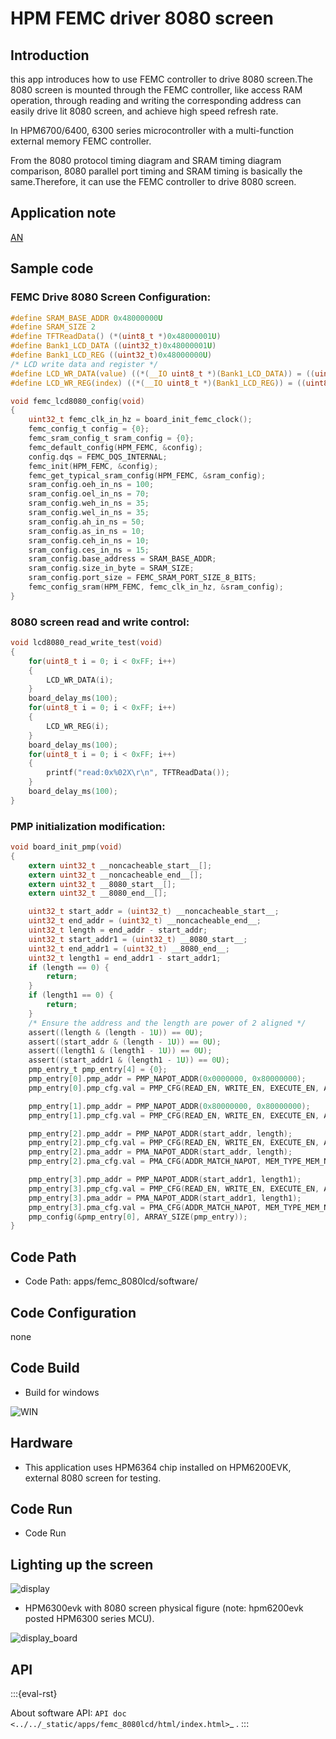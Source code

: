 # HPM FEMC driver 8080 screen

## Introduction

this app introduces how to use FEMC controller to drive 8080 screen.The 8080 screen is mounted through the FEMC controller, like access RAM operation, through reading and writing the corresponding address can easily drive lit 8080 screen, and achieve high speed refresh rate.

 In HPM6700/6400, 6300 series microcontroller with a multi-function external memory FEMC controller.

From the 8080 protocol timing diagram and SRAM timing diagram comparison, 8080 parallel port timing and SRAM timing is basically the same.Therefore, it can use the FEMC controller to drive 8080 screen.


## Application note
[AN](doc/HPM_FEMC驱动8080屏开发指南_V1.1.pdf)

## Sample code

### FEMC Drive 8080 Screen Configuration:

```c
#define SRAM_BASE_ADDR 0x48000000U
#define SRAM_SIZE 2
#define TFTReadData() (*(uint8_t *)0x48000001U)
#define Bank1_LCD_DATA ((uint32_t)0x48000001U)
#define Bank1_LCD_REG ((uint32_t)0x48000000U)
/* LCD write data and register */
#define LCD_WR_DATA(value) ((*(__IO uint8_t *)(Bank1_LCD_DATA)) = ((uint8_t)(value))) // Write data register
#define LCD_WR_REG(index) ((*(__IO uint8_t *)(Bank1_LCD_REG)) = ((uint8_t)index))     // Write Command Register

void femc_lcd8080_config(void)
{
    uint32_t femc_clk_in_hz = board_init_femc_clock();
    femc_config_t config = {0};
    femc_sram_config_t sram_config = {0};
    femc_default_config(HPM_FEMC, &config);
    config.dqs = FEMC_DQS_INTERNAL;
    femc_init(HPM_FEMC, &config);
    femc_get_typical_sram_config(HPM_FEMC, &sram_config);
    sram_config.oeh_in_ns = 100;
    sram_config.oel_in_ns = 70;
    sram_config.weh_in_ns = 35;
    sram_config.wel_in_ns = 35;
    sram_config.ah_in_ns = 50;
    sram_config.as_in_ns = 10;
    sram_config.ceh_in_ns = 10;
    sram_config.ces_in_ns = 15;
    sram_config.base_address = SRAM_BASE_ADDR;
    sram_config.size_in_byte = SRAM_SIZE;
    sram_config.port_size = FEMC_SRAM_PORT_SIZE_8_BITS;
    femc_config_sram(HPM_FEMC, femc_clk_in_hz, &sram_config);
}


```

### 8080 screen read and write control:

```c
void lcd8080_read_write_test(void)
{
    for(uint8_t i = 0; i < 0xFF; i++)
    {
        LCD_WR_DATA(i);
    }
    board_delay_ms(100);
    for(uint8_t i = 0; i < 0xFF; i++)
    {
        LCD_WR_REG(i);
    }
    board_delay_ms(100);
    for(uint8_t i = 0; i < 0xFF; i++)
    {
        printf("read:0x%02X\r\n", TFTReadData());
    }
    board_delay_ms(100);
}

```

### PMP initialization modification:

```c
void board_init_pmp(void)
{
    extern uint32_t __noncacheable_start__[];
    extern uint32_t __noncacheable_end__[];
    extern uint32_t __8080_start__[];
    extern uint32_t __8080_end__[];

    uint32_t start_addr = (uint32_t) __noncacheable_start__;
    uint32_t end_addr = (uint32_t) __noncacheable_end__;
    uint32_t length = end_addr - start_addr;
    uint32_t start_addr1 = (uint32_t) __8080_start__;
    uint32_t end_addr1 = (uint32_t) __8080_end__;
    uint32_t length1 = end_addr1 - start_addr1;
    if (length == 0) {
        return;
    }
    if (length1 == 0) {
        return;
    }
    /* Ensure the address and the length are power of 2 aligned */
    assert((length & (length - 1U)) == 0U);
    assert((start_addr & (length - 1U)) == 0U);
    assert((length1 & (length1 - 1U)) == 0U);
    assert((start_addr1 & (length1 - 1U)) == 0U);
    pmp_entry_t pmp_entry[4] = {0};
    pmp_entry[0].pmp_addr = PMP_NAPOT_ADDR(0x0000000, 0x80000000);
    pmp_entry[0].pmp_cfg.val = PMP_CFG(READ_EN, WRITE_EN, EXECUTE_EN, ADDR_MATCH_NAPOT, REG_UNLOCK);

    pmp_entry[1].pmp_addr = PMP_NAPOT_ADDR(0x80000000, 0x80000000);
    pmp_entry[1].pmp_cfg.val = PMP_CFG(READ_EN, WRITE_EN, EXECUTE_EN, ADDR_MATCH_NAPOT, REG_UNLOCK);

    pmp_entry[2].pmp_addr = PMP_NAPOT_ADDR(start_addr, length);
    pmp_entry[2].pmp_cfg.val = PMP_CFG(READ_EN, WRITE_EN, EXECUTE_EN, ADDR_MATCH_NAPOT, REG_UNLOCK);
    pmp_entry[2].pma_addr = PMA_NAPOT_ADDR(start_addr, length);
    pmp_entry[2].pma_cfg.val = PMA_CFG(ADDR_MATCH_NAPOT, MEM_TYPE_MEM_NON_CACHE_BUF, AMO_EN);

    pmp_entry[3].pmp_addr = PMP_NAPOT_ADDR(start_addr1, length1);
    pmp_entry[3].pmp_cfg.val = PMP_CFG(READ_EN, WRITE_EN, EXECUTE_EN, ADDR_MATCH_NAPOT, REG_UNLOCK);
    pmp_entry[3].pma_addr = PMA_NAPOT_ADDR(start_addr1, length1);
    pmp_entry[3].pma_cfg.val = PMA_CFG(ADDR_MATCH_NAPOT, MEM_TYPE_MEM_NON_CACHE_BUF, AMO_EN);
    pmp_config(&pmp_entry[0], ARRAY_SIZE(pmp_entry));
}

```


## Code Path

- Code Path: apps/femc_8080lcd/software/


## Code Configuration

none

## Code Build
- Build for windows

![WIN](doc/api/assets/femc_8080ld_build.png)



## Hardware

- This application uses HPM6364 chip installed on HPM6200EVK, external 8080 screen for testing.

## Code Run

- Code Run

## Lighting up the screen

![display](doc/api/assets/display.png)

- HPM6300evk with 8080 screen physical figure (note: hpm6200evk posted HPM6300 series MCU).

![display_board](doc/api/assets/display_board.png)


## API

:::{eval-rst}

About software API: `API doc <../../_static/apps/femc_8080lcd/html/index.html>`_ .
:::

